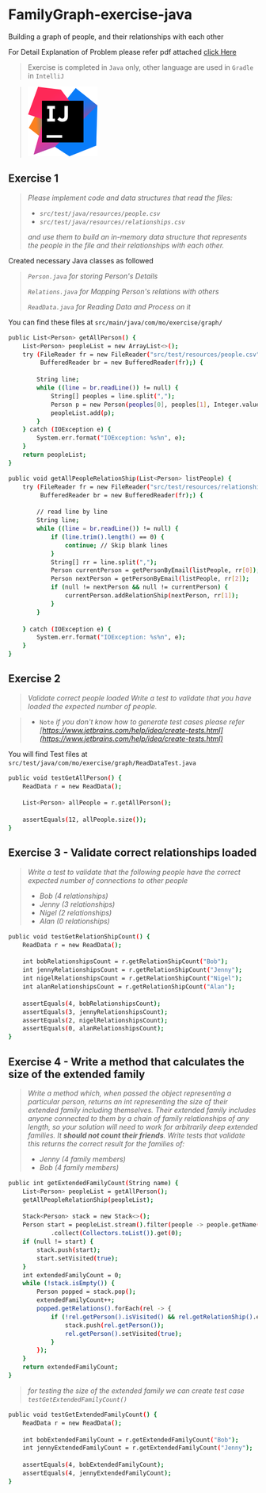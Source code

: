 # FamilyGraph-exercise-java
 Building a graph of people, and their relationships with each other

For Detail Explanation of Problem please refer pdf attached [click Here](https://github.com/bharat-mobiuso/FamilyGraph-exercise-java/blob/main/README.pdf)

> Exercise is completed in `Java` only, other language are used in `Gradle` in `IntelliJ`

> [![N|Solid](https://github.com/bharat-mobiuso/FamilyGraph-exercise-java/blob/main/intelliJ.svg)](https://www.jetbrains.com/idea/download/#section=windows)
## Exercise 1
>
>*Please implement code and data structures that read the files:*
>- *`src/test/java/resources/people.csv`*
>- *`src/test/java/resources/relationships.csv`*
>
>*and use them to build an in-memory data structure that represents the people in the file and their relationships with each other.*

Created necessary Java classes as followed
>
>*`Person.java` for storing Person's Details*
>
>*`Relations.java` for Mapping Person's relations with others*
>
>*`ReadData.java` for Reading Data and Process on it*

You can find these files at `src/main/java/com/mo/exercise/graph/`

```sh
public List<Person> getAllPerson() {
    List<Person> peopleList = new ArrayList<>();
    try (FileReader fr = new FileReader("src/test/resources/people.csv");
         BufferedReader br = new BufferedReader(fr);) {
         
        String line;
        while ((line = br.readLine()) != null) {
            String[] peoples = line.split(",");
            Person p = new Person(peoples[0], peoples[1], Integer.valueOf(peoples[2]));
            peopleList.add(p);
        }
    } catch (IOException e) {
        System.err.format("IOException: %s%n", e);
    }
    return peopleList;
}
```
```sh
public void getAllPeopleRelationShip(List<Person> listPeople) {
    try (FileReader fr = new FileReader("src/test/resources/relationships.csv");
         BufferedReader br = new BufferedReader(fr);) {

        // read line by line
        String line;
        while ((line = br.readLine()) != null) {
            if (line.trim().length() == 0) {
                continue; // Skip blank lines
            }
            String[] rr = line.split(",");
            Person currentPerson = getPersonByEmail(listPeople, rr[0]);
            Person nextPerson = getPersonByEmail(listPeople, rr[2]);
            if (null != nextPerson && null != currentPerson) {
                currentPerson.addRelationShip(nextPerson, rr[1]);
            }
        }

    } catch (IOException e) {
        System.err.format("IOException: %s%n", e);
    }
}
```
## Exercise 2 
>*Validate correct people loaded*
*Write a test to validate that you have loaded the expected number of people.*

>-  `Note` *if you don't know how to generate test cases please refer [https://www.jetbrains.com/help/idea/create-tests.html](https://www.jetbrains.com/help/idea/create-tests.html)*

You will find Test files at `src/test/java/com/mo/exercise/graph/ReadDataTest.java`

```sh
public void testGetAllPerson() {
    ReadData r = new ReadData();

    List<Person> allPeople = r.getAllPerson();

    assertEquals(12, allPeople.size());
}
```

## Exercise 3 - Validate correct relationships loaded
>*Write a test to validate that the following people have the correct expected number of connections to other people*
>
>- *Bob (4 relationships)*
>- *Jenny (3 relationships)*
>- *Nigel (2 relationships)*
>- *Alan (0 relationships)*

```sh
public void testGetRelationShipCount() {
    ReadData r = new ReadData();

    int bobRelationshipsCount = r.getRelationShipCount("Bob");
    int jennyRelationshipsCount = r.getRelationShipCount("Jenny");
    int nigelRelationshipsCount = r.getRelationShipCount("Nigel");
    int alanRelationshipsCount = r.getRelationShipCount("Alan");

    assertEquals(4, bobRelationshipsCount);
    assertEquals(3, jennyRelationshipsCount);
    assertEquals(2, nigelRelationshipsCount);
    assertEquals(0, alanRelationshipsCount);
}
```

## Exercise 4 - Write a method that calculates the size of the extended family
>*Write a method which, when passed the object representing a particular person, returns an int representing the size of their extended family including themselves. Their extended family includes anyone connected to them by a chain of family relationships of any length, so your solution will need to work for arbitrarily deep extended families. It **_should not count their friends_**. Write tests that validate this returns the correct result for the families of:*
>
>- *Jenny (4 family members)*
>- *Bob (4 family members)*

```sh
public int getExtendedFamilyCount(String name) {
    List<Person> peopleList = getAllPerson();
    getAllPeopleRelationShip(peopleList);

    Stack<Person> stack = new Stack<>();
    Person start = peopleList.stream().filter(people -> people.getName().equalsIgnoreCase(name))
            .collect(Collectors.toList()).get(0);
    if (null != start) {
        stack.push(start);
        start.setVisited(true);
    }
    int extendedFamilyCount = 0;
    while (!stack.isEmpty()) {
        Person popped = stack.pop();
        extendedFamilyCount++;
        popped.getRelations().forEach(rel -> {
            if (!rel.getPerson().isVisited() && rel.getRelationShip().equals("FAMILY")) {
                stack.push(rel.getPerson());
                rel.getPerson().setVisited(true);
            }
        });
    }
    return extendedFamilyCount;
}
```

>*for testing the size of the extended family we can create test case `testGetExtendedFamilyCount()`*

```sh
public void testGetExtendedFamilyCount() {
    ReadData r = new ReadData();

    int bobExtendedFamilyCount = r.getExtendedFamilyCount("Bob");
    int jennyExtendedFamilyCount = r.getExtendedFamilyCount("Jenny");

    assertEquals(4, bobExtendedFamilyCount);
    assertEquals(4, jennyExtendedFamilyCount);
}
```
